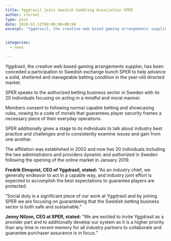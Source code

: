 ```yaml
---
title: Yggdrasil joins Swedish Gambling Association SPER
author: xforeal 
type: post
date: 2020-02-12T00:00:00+00:00
excerpt: 'Yggdrasil, the creative web based gaming arrangements supplier, has been conceded an enrollment to Swedish exchange bunch SPER to help advance a solid, sheltered and manageable betting condition in the year-old controlled market '


categories:
  - news

---
```

Yggdrasil, the creative web based gaming arrangements supplier, has been conceded a participation to Swedish exchange bunch SPER to help advance a solid, sheltered and manageable betting condition in the year-old directed market.

SPER speaks to the authorized betting business sector in Sweden with its 20 individuals focusing on acting in a mindful and moral manner.

Members consent to following normal capable betting and showcasing rules, vowing to a code of morals that guarantees player security frames a necessary piece of their everyday operations.

SPER additionally gives a stage to its individuals to talk about industry best practice and challenges and to consistently examine issues and gain from one another.

The affiliation was established in 2002 and now has 20 individuals including the two administrators and providers dynamic and authorized in Sweden following the opening of the online market in January 2019.

**Fredrik Elmqvist, CEO of Yggdrasil, stated:** &ldquo;As an industry chief, we generally endeavor to act in a capable way, and industry joint effort is expected to accomplish the best expectations to guarantee players are protected.

&ldquo;Social duty is a significant piece of our work at Yggdrasil and by joining SPER we are focusing on guaranteeing that the Swedish betting business sector is both safe and sustainable.&rdquo;

**Jenny Nilzon, CEO at SPER, stated:** &ldquo;We are excited to invite Yggdrasil as a provider part and to additionally develop our system as it is a higher priority than any time in recent memory for all industry partners to collaborate and guarantee purchaser assurance is in focus.&rdquo;